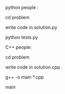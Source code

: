 python people :

cd problem

write code in solution.py

python tests.py


C++ people:

cd problem

write code in solution.cpp

g++ -o main *.cpp

main